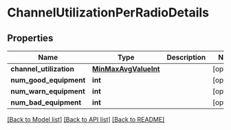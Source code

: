 # ChannelUtilizationPerRadioDetails

## Properties
Name | Type | Description | Notes
------------ | ------------- | ------------- | -------------
**channel_utilization** | [**MinMaxAvgValueInt**](MinMaxAvgValueInt.md) |  | [optional] 
**num_good_equipment** | **int** |  | [optional] 
**num_warn_equipment** | **int** |  | [optional] 
**num_bad_equipment** | **int** |  | [optional] 

[[Back to Model list]](../README.md#documentation-for-models) [[Back to API list]](../README.md#documentation-for-api-endpoints) [[Back to README]](../README.md)


